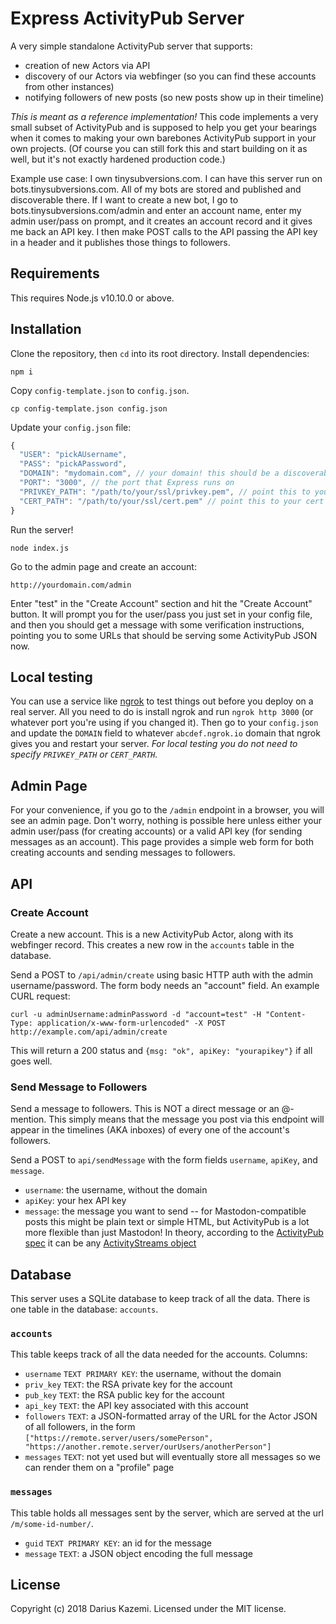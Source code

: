 # Express ActivityPub Server

A very simple standalone ActivityPub server that supports:

-   creation of new Actors via API
-   discovery of our Actors via webfinger (so you can find these accounts from other instances)
-   notifying followers of new posts (so new posts show up in their timeline)

_This is meant as a reference implementation!_ This code implements a very small subset of ActivityPub and is supposed to help you get your bearings when it comes to making your own barebones ActivityPub support in your own projects. (Of course you can still fork this and start building on it as well, but it's not exactly hardened production code.)

Example use case: I own tinysubversions.com. I can have this server run on bots.tinysubversions.com. All of my bots are stored and published and discoverable there. If I want to create a new bot, I go to bots.tinysubversions.com/admin and enter an account name, enter my admin user/pass on prompt, and it creates an account record and it gives me back an API key. I then make POST calls to the API passing the API key in a header and it publishes those things to followers.

## Requirements

This requires Node.js v10.10.0 or above.

## Installation

Clone the repository, then `cd` into its root directory. Install dependencies:

`npm i`

Copy `config-template.json` to `config.json`.

`cp config-template.json config.json`

Update your `config.json` file:

```js
{
  "USER": "pickAUsername",
  "PASS": "pickAPassword",
  "DOMAIN": "mydomain.com", // your domain! this should be a discoverable domain of some kind like "example.com"
  "PORT": "3000", // the port that Express runs on
  "PRIVKEY_PATH": "/path/to/your/ssl/privkey.pem", // point this to your private key you got from Certbot or similar
  "CERT_PATH": "/path/to/your/ssl/cert.pem" // point this to your cert you got from Certbot or similar
}
```

Run the server!

`node index.js`

Go to the admin page and create an account:

`http://yourdomain.com/admin`

Enter "test" in the "Create Account" section and hit the "Create Account" button. It will prompt you for the user/pass you just set in your config file, and then you should get a message with some verification instructions, pointing you to some URLs that should be serving some ActivityPub JSON now.

## Local testing

You can use a service like [ngrok](https://ngrok.com/) to test things out before you deploy on a real server. All you need to do is install ngrok and run `ngrok http 3000` (or whatever port you're using if you changed it). Then go to your `config.json` and update the `DOMAIN` field to whatever `abcdef.ngrok.io` domain that ngrok gives you and restart your server. _For local testing you do not need to specify `PRIVKEY_PATH` or `CERT_PARTH`._

## Admin Page

For your convenience, if you go to the `/admin` endpoint in a browser, you will see an admin page. Don't worry, nothing is possible here unless either your admin user/pass (for creating accounts) or a valid API key (for sending messages as an account). This page provides a simple web form for both creating accounts and sending messages to followers.

## API

### Create Account

Create a new account. This is a new ActivityPub Actor, along with its webfinger record. This creates a new row in the `accounts` table in the database.

Send a POST to `/api/admin/create` using basic HTTP auth with the admin username/password. The form body needs an "account" field. An example CURL request:

```
curl -u adminUsername:adminPassword -d "account=test" -H "Content-Type: application/x-www-form-urlencoded" -X POST http://example.com/api/admin/create
```

This will return a 200 status and `{msg: "ok", apiKey: "yourapikey"}` if all goes well.

### Send Message to Followers

Send a message to followers. This is NOT a direct message or an @-mention. This simply means that the message you post via this endpoint will appear in the timelines (AKA inboxes) of every one of the account's followers.

Send a POST to `api/sendMessage` with the form fields `username`, `apiKey`, and `message`.

-   `username`: the username, without the domain
-   `apiKey`: your hex API key
-   `message`: the message you want to send -- for Mastodon-compatible posts this might be plain text or simple HTML, but ActivityPub is a lot more flexible than just Mastodon! In theory, according to the [ActivityPub spec](https://www.w3.org/TR/activitypub/#create-activity-outbox) it can be any [ActivityStreams object](https://www.w3.org/TR/activitystreams-core/#object)

## Database

This server uses a SQLite database to keep track of all the data. There is one table in the database: `accounts`.

### `accounts`

This table keeps track of all the data needed for the accounts. Columns:

-   `username` `TEXT PRIMARY KEY`: the username, without the domain
-   `priv_key` `TEXT`: the RSA private key for the account
-   `pub_key` `TEXT`: the RSA public key for the account
-   `api_key` `TEXT`: the API key associated with this account
-   `followers` `TEXT`: a JSON-formatted array of the URL for the Actor JSON of all followers, in the form `["https://remote.server/users/somePerson", "https://another.remote.server/ourUsers/anotherPerson"]`
-   `messages` `TEXT`: not yet used but will eventually store all messages so we can render them on a "profile" page

### `messages`

This table holds all messages sent by the server, which are served at the url `/m/some-id-number/`.

-   `guid` `TEXT PRIMARY KEY`: an id for the message
-   `message` `TEXT`: a JSON object encoding the full message

## License

Copyright (c) 2018 Darius Kazemi. Licensed under the MIT license.
